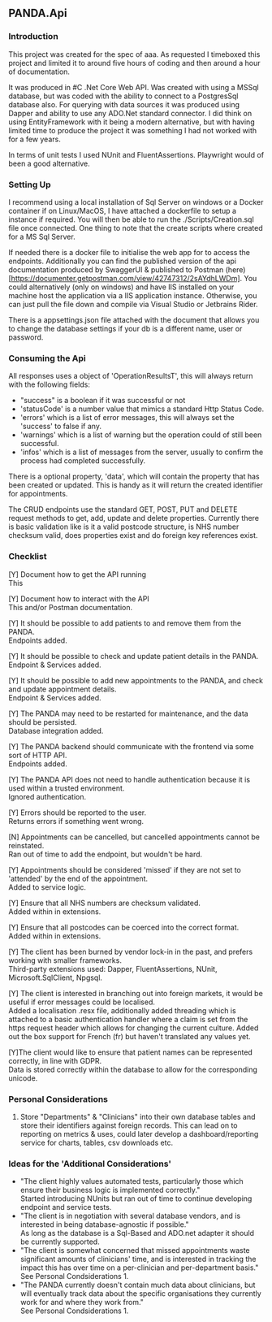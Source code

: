 ## PANDA.Api

### Introduction

This project was created for the spec of aaa. As requested I timeboxed this project and limited it to around five hours of coding and then around a hour of documentation.

It was produced in #C .Net Core Web API. Was created with using a MSSql database, but was coded with the ability to connect to a PostgresSql database also. For querying with data sources it was produced using Dapper and ability to use any ADO.Net standard connector. I did think on using EntityFramework with it being a modern alternative, but with having limited time to produce the project it was something I had not worked with for a few years.

In terms of unit tests I used NUnit and FluentAssertions. Playwright would of been a good alternative.

### Setting Up

I recommend using a local installation of Sql Server on windows or a Docker container if on Linux/MacOS, I have attached a dockerfile to setup a instance if required.
You will then be able to run the ./Scripts/Creation.sql file once connected.
One thing to note that the create scripts where created for a MS Sql Server.

If needed there is a docker file to initialise the web app for to access the endpoints. Additionally you can find the published version of the api documentation produced by SwaggerUI & published to Postman (here)[https://documenter.getpostman.com/view/42747312/2sAYdhLWDm].
You could alternatively (only on windows) and have IIS installed on your machine host the application via a IIS application instance.
Otherwise, you can just pull the file down and compile via Visual Studio or Jetbrains Rider.

There is a appsettings.json file attached with the document that allows you to change the database settings if your db is a different name, user or password.

### Consuming the Api

All responses uses a object of 'OperationResultsT', this will always return with the following fields:
- "success" is a boolean if it was successful or not
- 'statusCode' is a number value that mimics a standard Http Status Code.
- 'errors' which is a list of error messages, this will always set the 'success' to false if any.
- 'warnings' which is a list of warning but the operation could of still been successful.
- 'infos' which is a list of messages from the server, usually to confirm the process had completed successfully.

There is a optional property, 'data', which will contain the property that has been created or updated. This is handy as it will return the created identifier for appointments.

The CRUD endpoints use the standard GET, POST, PUT and DELETE request methods to get, add, update and delete properties.
Currently there is basic validation like is it a valid postcode structure, is NHS number checksum valid, does properties exist and do foreign key references exist.

### Checklist

[Y] Document how to get the API running\
This

[Y] Document how to interact with the API\
This and/or Postman documentation.

[Y] It should be possible to add patients to and remove them from the PANDA.\
Endpoints added.

[Y] It should be possible to check and update patient details in the PANDA.\
Endpoint & Services added.

[Y] It should be possible to add new appointments to the PANDA, and check and update appointment details.\
Endpoint & Services added.

[Y] The PANDA may need to be restarted for maintenance, and the data should be persisted.\
Database integration added.

[Y] The PANDA backend should communicate with the frontend via some sort of HTTP API.\
Endpoints added.

[Y] The PANDA API does not need to handle authentication because it is used within a trusted environment.\
Ignored authentication.

[Y] Errors should be reported to the user.\
Returns errors if something went wrong.

[N] Appointments can be cancelled, but cancelled appointments cannot be reinstated.\
Ran out of time to add the endpoint, but wouldn't be hard.

[Y] Appointments should be considered 'missed' if they are not set to 'attended' by the end of the appointment.\
Added to service logic.

[Y] Ensure that all NHS numbers are checksum validated.\
Added within in extensions.

[Y] Ensure that all postcodes can be coerced into the correct format.\
Added within in extensions.

[Y] The client has been burned by vendor lock-in in the past, and prefers working with smaller frameworks.\
Third-party extensions used: Dapper, FluentAssertions, NUnit, Microsoft.SqlClient, Npgsql.

[Y] The client is interested in branching out into foreign markets, it would be useful if error messages could be localised.\
Added a localisation .resx file, additionally added threading which is attached to a basic authentication handler where a claim is set from the https request header which allows for changing the current culture. Added out the box support for French (fr) but haven't translated any values yet.

[Y]The client would like to ensure that patient names can be represented correctly, in line with GDPR.\
Data is stored correctly within the database to allow for the corresponding unicode.

### Personal Considerations
1. Store "Departments" & "Clinicians" into their own database tables and store their identifiers against foreign records. This can lead on to reporting on metrics & uses, could later develop a dashboard/reporting service for charts, tables, csv downloads etc.

### Ideas for the 'Additional Considerations'
- "The client highly values automated tests, particularly those which ensure their business logic is implemented correctly."\
Started introducing NUnits but ran out of time to continue developing endpoint and service tests.
- "The client is in negotiation with several database vendors, and is interested in being database-agnostic if possible."\
As long as the database is a Sql-Based and ADO.net adapter it should be currently supported.
- "The client is somewhat concerned that missed appointments waste significant amounts of clinicians' time, and is interested in tracking the impact this has over time on a per-clinician and per-department basis."\
See Personal Condsiderations 1.
- "The PANDA currently doesn't contain much data about clinicians, but will eventually track data about the specific organisations they currently work for and where they work from."\
See Personal Condsiderations 1.